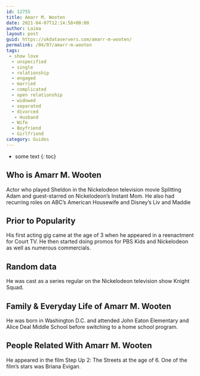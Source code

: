 ```yaml
---
id: 12755
title: Amarr M. Wooten
date: 2021-04-07T12:14:58+00:00
author: Laima
layout: post
guid: https://ukdataservers.com/amarr-m-wooten/
permalink: /04/07/amarr-m-wooten
tags:
 - show love
  - unspecified
  - single
  - relationship
  - engaged
  - married
  - complicated
  - open relationship
  - widowed
  - separated
  - divorced
   - Husband
  - Wife
  - Boyfriend
  - Girlfriend
category: Guides
---
```


* some text
{: toc}


## Who is Amarr M. Wooten
                  
                  
                  
Actor who played Sheldon in the Nickelodeon television movie Splitting Adam and guest-starred on Nickelodeon&#8217;s Instant Mom. He also had recurring roles on ABC&#8217;s American Housewife and Disney&#8217;s Liv and Maddie
                  
              
            
              
            
                
                
                
## Prior to Popularity
                  
                  
                  
His first acting gig came at the age of 3 when he appeared in a reenactment for Court TV. He then started doing promos for PBS Kids and Nickelodeon as well as numerous commercials.
                  
              
            
              
            
                
                
                
## Random data
                  
                  
                  
He was cast as a series regular on the Nickelodeon television show Knight Squad. 
                  
              
            
              
            
                
                
                
## Family & Everyday Life of Amarr M. Wooten
                  
                  
                  
He was born in Washington D.C. and attended John Eaton Elementary and Alice Deal Middle School before switching to a home school program.
                  
              
            
              
            
                
                
                
## People Related With Amarr M. Wooten
                  
                  
                  
He appeared in the film Step Up 2: The Streets at the age of 6. One of the film&#8217;s stars was Briana Evigan.
                  
              
            
              
            
                
              
            
              
              
            
            
              
            
          
          
          